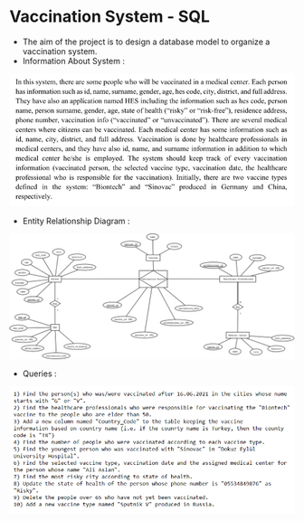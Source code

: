 # Vaccination System - SQL

- The aim of the project is to design a database model to organize a vaccination system.
- Information About System :

![info](info.png)

- Entity Relationship Diagram : 

![ER-Diagram](ER-Diagram.png)

- Queries :

![queries](queries.png)
